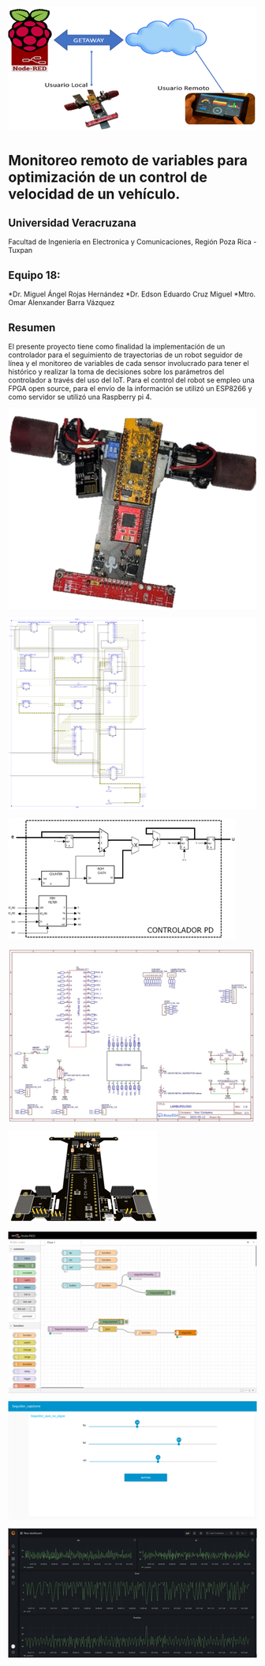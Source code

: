![CAPSTONE](IMAGENES/DESCRIPCION_GENERAL.png)
# Monitoreo remoto de variables para optimización de un control de velocidad de un vehículo.
## Universidad Veracruzana                                                                                                                                     
Facultad de Ingeniería en Electronica y Comunicaciones, Región Poza Rica - Tuxpan
## Equipo 18:
*Dr. Miguel Ángel Rojas Hernández
*Dr. Edson Eduardo Cruz Miguel
*Mtro. Omar Alenxander Barra Vázquez

## Resumen
El presente proyecto tiene como finalidad la implementación de un controlador para el seguimiento de trayectorias de un robot seguidor de línea y el monitoreo de variables de cada sensor involucrado para tener el histórico y realizar la toma de decisiones sobre los parámetros del controlador a través del uso del IoT. Para el control del robot se empleo una FPGA open source, para el envío de la información se utilizó un ESP8266 y como servidor se utilizó una Raspberry pi 4.

![CAPSTONE](IMAGENES/LAMBUPDUINO.png)




![CAPSTONE](IMAGENES/RTL_FPGA.png)

![CAPSTONE](IMAGENES/CONTROL_PD.png)


![CAPSTONE](IMAGENES/ESQUEMATICO_PCB.jpg)


![CAPSTONE](IMAGENES/PCB.png)


![CAPSTONE](IMAGENES/FLOW_NODE_RED.png)


![CAPSTONE](IMAGENES/DASHBOARD_FPGA.jpeg)


![CAPSTONE](IMAGENES/GRAFANA.png)

